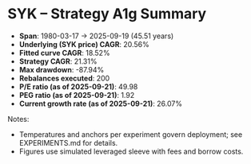 # SYK – Strategy A1g Summary

- **Span**: 1980-03-17 → 2025-09-19 (45.51 years)
- **Underlying (SYK price) CAGR**: 20.56%
- **Fitted curve CAGR**: 18.52%
- **Strategy CAGR**: 21.31%
- **Max drawdown**: -87.94%
- **Rebalances executed**: 200
- **P/E ratio (as of 2025-09-21)**: 49.98
- **PEG ratio (as of 2025-09-21)**: 1.92
- **Current growth rate (as of 2025-09-21)**: 26.07%

Notes:

- Temperatures and anchors per experiment govern deployment; see EXPERIMENTS.md for details.
- Figures use simulated leveraged sleeve with fees and borrow costs.

